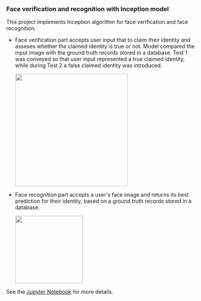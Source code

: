 ### Face verification and recognition with Inception model

This project implements Inception algorithm for face verification and face recognition. 

+ Face verification part accepts user input that to claim their identity and asseses whether the claimed identity is    true or not. Model compared the input image with the ground truth records stored in a database. Test 1 was conveyed so that user input represented a true claimed identity, while during Test 2 a false claimed identity was introduced.

    <img src="https://github.com/molly-moon/projects/raw/master/face-verification-recognition/images/face-verification.png" width=300>

+ Face recognition part accepts a user's face image and returns its best prediction for their identity, based on a ground truth records stored in a database.

    <img src="https://github.com/molly-moon/projects/raw/master/face-verification-recognition/images/face-recognition.png" width=180>

See the [Jupyter Notebook](https://github.com/molly-moon/projects/blob/master/face-verification-recognition/face-verification-recognition.ipynb) for more details. 

